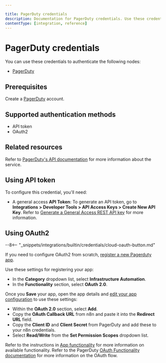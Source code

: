 ```yaml
---

title: PagerDuty credentials
description: Documentation for PagerDuty credentials. Use these credentials to authenticate PagerDuty in n8n, a workflow automation platform.
contentType: [integration, reference]
---
```


# PagerDuty credentials

You can use these credentials to authenticate the following nodes:

- [PagerDuty](/integrations/builtin/app-nodes/n8n-nodes-base.pagerduty.md)

## Prerequisites

Create a [PagerDuty](https://pagerduty.com/) account.

## Supported authentication methods

- API token
- OAuth2

## Related resources

Refer to [PagerDuty's API documentation](https://developer.pagerduty.com/docs/531092d4c6658-rest-api-v2-overview) for more information about the service.

## Using API token

To configure this credential, you'll need:

- A general access **API Token**: To generate an API token, go to **Integrations > Developer Tools > API Access Keys > Create New API Key**. Refer to [Generate a General Access REST API key](https://support.pagerduty.com/docs/api-access-keys#generate-a-general-access-rest-api-key) for more information.

## Using OAuth2

--8<-- "_snippets/integrations/builtin/credentials/cloud-oauth-button.md"

If you need to configure OAuth2 from scratch, [register a new Pagerduty app](https://developer.pagerduty.com/docs/dd91fbd09a1a1-register-an-app).

Use these settings for registering your app:

- In the **Category** dropdown list, select **Infrastructure Automation**.
- In the **Functionality** section, select **OAuth 2.0**.

Once you **Save** your app, open the app details and [edit your app configuration](https://developer.pagerduty.com/docs/dd91fbd09a1a1-register-an-app#editing-your-app-configuration) to use these settings:

- Within the **OAuth 2.0** section, select **Add**.
- Copy the **OAuth Callback URL** from n8n and paste it into the **Redirect URL** field.
- Copy the **Client ID** and **Client Secret** from PagerDuty and add these to your n8n credentials.
- Select **Read/Write** from the **Set Permission Scopes** dropdown list.

Refer to the instructions in [App functionality](https://developer.pagerduty.com/docs/b25fd1b8acb1b-app-functionality) for more information on available functionality. Refer to the PagerDuty [OAuth Functionality documentation](https://developer.pagerduty.com/docs/f59fdbd94ceab-o-auth-functionality) for more information on the OAuth flow.


